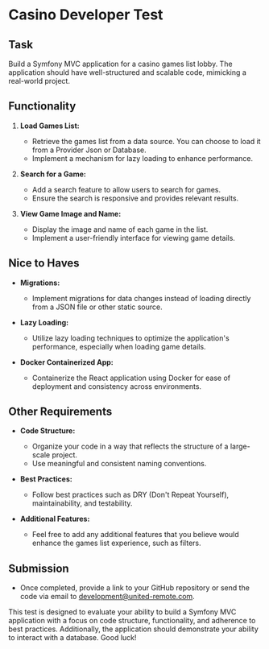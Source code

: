 # Casino Developer Test

## Task

Build a Symfony MVC application for a casino games list lobby. The application should have well-structured and scalable code, mimicking a real-world project.

## Functionality

1. **Load Games List:**
   - Retrieve the games list from a data source. You can choose to load it from a Provider Json or Database.
   - Implement a mechanism for lazy loading to enhance performance.

2. **Search for a Game:**
   - Add a search feature to allow users to search for games.
   - Ensure the search is responsive and provides relevant results.

3. **View Game Image and Name:**
   - Display the image and name of each game in the list.
   - Implement a user-friendly interface for viewing game details.

## Nice to Haves

- **Migrations:**
  - Implement migrations for data changes instead of loading directly from a JSON file or other static source.

- **Lazy Loading:**
  - Utilize lazy loading techniques to optimize the application's performance, especially when loading game details.

- **Docker Containerized App:**
  - Containerize the React application using Docker for ease of deployment and consistency across environments.

## Other Requirements

- **Code Structure:**
  - Organize your code in a way that reflects the structure of a large-scale project.
  - Use meaningful and consistent naming conventions.

- **Best Practices:**
  - Follow best practices such as DRY (Don't Repeat Yourself), maintainability, and testability.

- **Additional Features:**
  - Feel free to add any additional features that you believe would enhance the games list experience, such as filters.

## Submission

- Once completed, provide a link to your GitHub repository or send the code via email to <development@united-remote.com>.

This test is designed to evaluate your ability to build a Symfony MVC application with a focus on code structure, functionality, and adherence to best practices. Additionally, the application should demonstrate your ability to interact with a database. Good luck!
